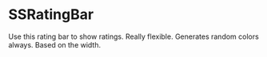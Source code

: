 # SSRatingBar
Use this rating bar to show ratings. Really flexible. Generates random colors always. Based on the width.
